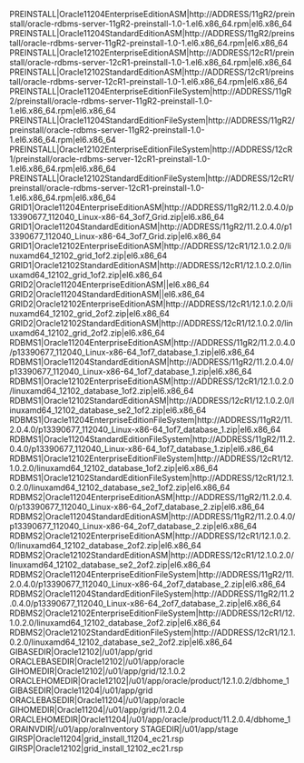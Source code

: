 PREINSTALL|Oracle11204EnterpriseEditionASM|http://ADDRESS/11gR2/preinstall/oracle-rdbms-server-11gR2-preinstall-1.0-1.el6.x86_64.rpm|el6.x86_64
PREINSTALL|Oracle11204StandardEditionASM|http://ADDRESS/11gR2/preinstall/oracle-rdbms-server-11gR2-preinstall-1.0-1.el6.x86_64.rpm|el6.x86_64
PREINSTALL|Oracle12102EnterpriseEditionASM|http://ADDRESS/12cR1/preinstall/oracle-rdbms-server-12cR1-preinstall-1.0-1.el6.x86_64.rpm|el6.x86_64
PREINSTALL|Oracle12102StandardEditionASM|http://ADDRESS/12cR1/preinstall/oracle-rdbms-server-12cR1-preinstall-1.0-1.el6.x86_64.rpm|el6.x86_64
PREINSTALL|Oracle11204EnterpriseEditionFileSystem|http://ADDRESS/11gR2/preinstall/oracle-rdbms-server-11gR2-preinstall-1.0-1.el6.x86_64.rpm|el6.x86_64
PREINSTALL|Oracle11204StandardEditionFileSystem|http://ADDRESS/11gR2/preinstall/oracle-rdbms-server-11gR2-preinstall-1.0-1.el6.x86_64.rpm|el6.x86_64
PREINSTALL|Oracle12102EnterpriseEditionFileSystem|http://ADDRESS/12cR1/preinstall/oracle-rdbms-server-12cR1-preinstall-1.0-1.el6.x86_64.rpm|el6.x86_64
PREINSTALL|Oracle12102StandardEditionFileSystem|http://ADDRESS/12cR1/preinstall/oracle-rdbms-server-12cR1-preinstall-1.0-1.el6.x86_64.rpm|el6.x86_64
GRID1|Oracle11204EnterpriseEditionASM|http://ADDRESS/11gR2/11.2.0.4.0/p13390677_112040_Linux-x86-64_3of7_Grid.zip|el6.x86_64
GRID1|Oracle11204StandardEditionASM|http://ADDRESS/11gR2/11.2.0.4.0/p13390677_112040_Linux-x86-64_3of7_Grid.zip|el6.x86_64
GRID1|Oracle12102EnterpriseEditionASM|http://ADDRESS/12cR1/12.1.0.2.0/linuxamd64_12102_grid_1of2.zip|el6.x86_64
GRID1|Oracle12102StandardEditionASM|http://ADDRESS/12cR1/12.1.0.2.0/linuxamd64_12102_grid_1of2.zip|el6.x86_64
GRID2|Oracle11204EnterpriseEditionASM|<NONE>|el6.x86_64
GRID2|Oracle11204StandardEditionASM|<NONE>|el6.x86_64
GRID2|Oracle12102EnterpriseEditionASM|http://ADDRESS/12cR1/12.1.0.2.0/linuxamd64_12102_grid_2of2.zip|el6.x86_64
GRID2|Oracle12102StandardEditionASM|http://ADDRESS/12cR1/12.1.0.2.0/linuxamd64_12102_grid_2of2.zip|el6.x86_64
RDBMS1|Oracle11204EnterpriseEditionASM|http://ADDRESS/11gR2/11.2.0.4.0/p13390677_112040_Linux-x86-64_1of7_database_1.zip|el6.x86_64
RDBMS1|Oracle11204StandardEditionASM|http://ADDRESS/11gR2/11.2.0.4.0/p13390677_112040_Linux-x86-64_1of7_database_1.zip|el6.x86_64
RDBMS1|Oracle12102EnterpriseEditionASM|http://ADDRESS/12cR1/12.1.0.2.0/linuxamd64_12102_database_1of2.zip|el6.x86_64
RDBMS1|Oracle12102StandardEditionASM|http://ADDRESS/12cR1/12.1.0.2.0/linuxamd64_12102_database_se2_1of2.zip|el6.x86_64
RDBMS1|Oracle11204EnterpriseEditionFileSystem|http://ADDRESS/11gR2/11.2.0.4.0/p13390677_112040_Linux-x86-64_1of7_database_1.zip|el6.x86_64
RDBMS1|Oracle11204StandardEditionFileSystem|http://ADDRESS/11gR2/11.2.0.4.0/p13390677_112040_Linux-x86-64_1of7_database_1.zip|el6.x86_64
RDBMS1|Oracle12102EnterpriseEditionFileSystem|http://ADDRESS/12cR1/12.1.0.2.0/linuxamd64_12102_database_1of2.zip|el6.x86_64
RDBMS1|Oracle12102StandardEditionFileSystem|http://ADDRESS/12cR1/12.1.0.2.0/linuxamd64_12102_database_se2_1of2.zip|el6.x86_64
RDBMS2|Oracle11204EnterpriseEditionASM|http://ADDRESS/11gR2/11.2.0.4.0/p13390677_112040_Linux-x86-64_2of7_database_2.zip|el6.x86_64
RDBMS2|Oracle11204StandardEditionASM|http://ADDRESS/11gR2/11.2.0.4.0/p13390677_112040_Linux-x86-64_2of7_database_2.zip|el6.x86_64
RDBMS2|Oracle12102EnterpriseEditionASM|http://ADDRESS/12cR1/12.1.0.2.0/linuxamd64_12102_database_2of2.zip|el6.x86_64
RDBMS2|Oracle12102StandardEditionASM|http://ADDRESS/12cR1/12.1.0.2.0/linuxamd64_12102_database_se2_2of2.zip|el6.x86_64
RDBMS2|Oracle11204EnterpriseEditionFileSystem|http://ADDRESS/11gR2/11.2.0.4.0/p13390677_112040_Linux-x86-64_2of7_database_2.zip|el6.x86_64
RDBMS2|Oracle11204StandardEditionFileSystem|http://ADDRESS/11gR2/11.2.0.4.0/p13390677_112040_Linux-x86-64_2of7_database_2.zip|el6.x86_64
RDBMS2|Oracle12102EnterpriseEditionFileSystem|http://ADDRESS/12cR1/12.1.0.2.0/linuxamd64_12102_database_2of2.zip|el6.x86_64
RDBMS2|Oracle12102StandardEditionFileSystem|http://ADDRESS/12cR1/12.1.0.2.0/linuxamd64_12102_database_se2_2of2.zip|el6.x86_64
GIBASEDIR|Oracle12102|/u01/app/grid
ORACLEBASEDIR|Oracle12102|/u01/app/oracle
GIHOMEDIR|Oracle12102|/u01/app/grid/12.1.0.2
ORACLEHOMEDIR|Oracle12102|/u01/app/oracle/product/12.1.0.2/dbhome_1
GIBASEDIR|Oracle11204|/u01/app/grid
ORACLEBASEDIR|Oracle11204|/u01/app/oracle
GIHOMEDIR|Oracle11204|/u01/app/grid/11.2.0.4
ORACLEHOMEDIR|Oracle11204|/u01/app/oracle/product/11.2.0.4/dbhome_1
ORAINVDIR|/u01/app/oraInventory
STAGEDIR|/u01/app/stage
GIRSP|Oracle11204|grid_install_11204_ec21.rsp
GIRSP|Oracle12102|grid_install_12102_ec21.rsp

